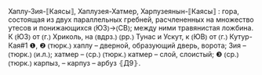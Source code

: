 ---
---

Хаплу-Зия-⟦Каясы⟧, Хаплузея-Хатмер, Харпузеянын-⟦Каясы⟧
: гора, состоящая из двух параллельных гребней, расчлененных на множество утесов и понижающихся ⦅ЮЗ⦆→⦅СВ⦆; между ними травянистая ложбина. К ⦅ЮЗ⦆ от ⦅г.⦆ Хриколь, на ⦅вдрз.⦆ ⦅рр.⦆ Тунас и Ускут, к ⦅ЮВ⦆ от ⦅г.⦆ Кутур-Кая#1 ❶, ❷ ⦅тюрк.⦆ хаплу – дверной, образующий дверь, ворота; Зия – ⦅тюрк.⦆ ⦅и.л.⦆; хатмер – ⦅ср.⦆ ⦅тюрк.⦆ катмер – слой, слоистый; ❸ ⦅ср.⦆ ⦅тюрк.⦆ карпыз,  – карпуз – арбуз ⦃Д9⦄.
